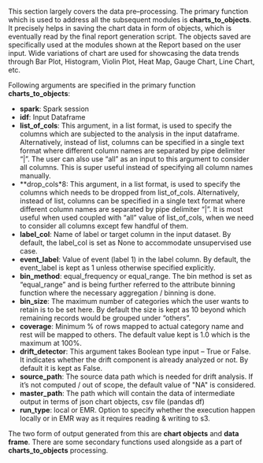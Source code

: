 This section largely covers the data pre–processing. The primary function which is used to address all the subsequent modules is **charts_to_objects**. It precisely helps in saving the chart data in form of objects, which is eventually read by the final report generation script. The objects saved are specifically used at the modules shown at the Report based on the user input. Wide variations of chart are used for showcasing the data trends through Bar Plot, Histogram, Violin Plot, Heat Map, Gauge Chart, Line Chart, etc.

Following arguments are specified in the primary function **charts_to_objects**:

- **spark**: Spark session
- **idf**: Input Dataframe
- **list_of_cols**: This argument, in a list format, is used to specify the columns which are subjected to the analysis in the input dataframe. Alternatively, instead of list, columns can be specified in a single text format where different column names are separated by pipe delimiter “|”. The user can also use “all” as an input to this argument to consider all columns. This is super useful instead of specifying all column names manually.
- **drop_cols*8: This argument, in a list format, is used to specify the columns which needs to be dropped from list_of_cols. Alternatively, instead of list, columns can be specified in a single text format where different column names are separated by pipe delimiter “|”. It is most useful when used coupled with “all” value of list_of_cols, when we need to consider all columns except few handful of them.
- **label_col**: Name of label or target column in the input dataset. By default, the label_col is set as None to accommodate unsupervised use case.
- **event_label**: Value of event (label 1) in the label column. By default, the event_label is kept as 1 unless otherwise specified explicitly.
- **bin_method**: equal_frequency or equal_range. The bin method is set as “equal_range” and is being further referred to the attribute binning function where the necessary aggregation / binning is done. 
- **bin_size**: The maximum number of categories which the user wants to retain is to be set here. By default the size is kept as 10 beyond which remaining records would be grouped under “others”.
- **coverage**: Minimum % of rows mapped to actual category name and rest will be mapped to others. The default value kept is 1.0 which is the maximum at 100%.
- **drift_detector**: This argument takes Boolean type input – True or False. It indicates whether the drift component is already analyzed or not. By default it is kept as False.
- **source_path**: The source data path which is needed for drift analysis. If it’s not computed / out of scope, the default value of "NA" is considered.
- **master_path**: The path which will contain the data of intermediate output in terms of json chart objects, csv file (pandas df)
- **run_type**: local or EMR. Option to specify whether the execution happen locally or in EMR way as it requires reading & writing to s3.

The two form of output generated from this are **chart objects** and **data frame**. There are some secondary functions used alongside as a part of **charts_to_objects** processing.

